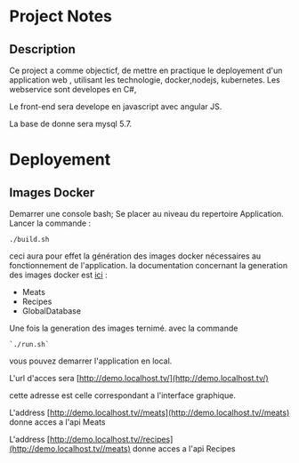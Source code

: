 # Project Notes

  

## Description

  

Ce project a comme objecticf, de mettre en practique le deployement d'un application web , utilisant les technologie, docker,nodejs, kubernetes.
Les webservice sont developes en C#, 

Le front-end sera develope en javascript avec angular JS.

La base de donne sera mysql 5.7.

# Deployement

## Images Docker


Demarrer une console bash;
Se placer au niveau du repertoire Application.
Lancer la commande :

    ./build.sh 
   ceci aura pour effet la génération des images docker nécessaires au fonctionnement de l'application. la documentation concernant la generation des images docker est [ici](/Documentation/Docker-Images.md) :


 - Meats
 - Recipes
 - GlobalDatabase

Une  fois la generation des images ternimé. 
avec la commande 

    `./run.sh`
 vous pouvez demarrer l'application en local.

 L'url d'acces sera [http://demo.localhost.tv/](http://demo.localhost.tv/)
 
 cette adresse est celle correspondant a l'interface graphique.

 L'address [http://demo.localhost.tv//meats](http://demo.localhost.tv//meats) donne acces a l'api Meats
  
L'address [http://demo.localhost.tv//recipes](http://demo.localhost.tv//meats) donne acces a l'api  Recipes
	   

